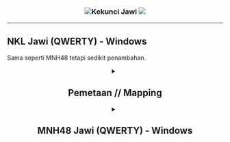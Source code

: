 <h3 align="center">
    <img src="https://github.com/niskala5570/jawi-keyboard/assets/34799053/f5eb4516-2457-4510-9d8b-552f17cd32f2" alt="Kekunci Jawi">
    <img src="https://readme-typing-svg.demolab.com?font=Reem+Kufi&size=30&pause=3000&color=F7F7F7&center=true&vCenter=true&random=true&width=435&lines=KEKUNCI+%E2%80%84JAWI;JAWI%E2%80%84KEYBOARD"/>
</h3><hr>

## NKL Jawi (QWERTY) - Windows

Sama seperti MNH48 tetapi sedikit penambahan.

<details>
<summary align=center><h2> Pemetaan // Mapping </h2></summary>
<img src="https://github.com/niskala5570/jawi-keyboard/assets/34799053/95783848-d008-47c2-8f69-edd6a1f03b34"

![Shift_copy_1](https://github.com/niskala5570/jawi-keyboard/assets/34799053/5c3e3020-8642-4840-87bb-e6c40e20e377)
![Ctrl Alt](https://github.com/niskala5570/jawi-keyboard/assets/34799053/b70f8c8c-c418-4572-9f07-43a284bbe33d)
![Ctrl Alt Shift](https://github.com/niskala5570/jawi-keyboard/assets/34799053/acd36833-ee74-4ce4-b11b-1b1a39046620)

</details>

<details>
<summary align=center><h2> MNH48 Jawi (QWERTY) - Windows </h2></summary>

The directory contains the keyboard layout source file in `klc` format,
that is used in Microsoft Keyboard Layout Creator (MSKLC), as well as
the resulting compiled installation files and libraries, minus the
bootstrapper. Because the bootstrapper seemed to not be generated by
MSKLC but rather just copied over, it is technically copyrighted by
Microsoft and I cannot distribute it. The other files are actually
compiled and I have the copyrights on them, so I can distribute them.

You can also generate the files on your side from the source `klc`.
Install MSKLC from Microsoft's website, load the `klc` file, then click
`Project` and select `Build DLL and Setup Package`.

**For users who just want to install keyboard layout and not do anything
else, download the [latest release archive](https://github.com/jawi-mnh48/jawi-keyboard/releases/latest/download/mnh48-jawi-qwerty-windows.zip) and then open it, then
double click on `MNHjawi_amd64.msi` to install and you're done.**

If you cannot run `MNHjawi_amd64.msi`, for example, it gives you the
error: `Error message: The version of this file is not compatible with
the version of Windows you're running.`, then please run `MNHjawi_i386.msi`
instead because it means that your Windows or your processor doesn't
support amd64 instruction set. In rare cases such as on certain old
computers with Windows XP, even `MNHjawi_i386.msi` might not work and
you need `MNHjawi_ia64.msi` instead in those cases.

The files are built on Windows 10 and has been tested to be functioning
properly under Windows 10. The version of MSKLC used is 1.4.6000.2
released on 2nd October 2020. The Unicode data bundled was Unicode 5.0
but I've manually downloaded Unicode 13.0 data to use with MSKLC before
compiling, so the keyboard layout I generate has support for Unicode 13.0.


## License

All of the layout themselves, as in the character position arrangement, are
all released under The MIT license.

The license for the specific files varies from one another, check the
subsection for specific license.


### MNH48 Jawi (QWERTY) - Windows

I would actually want to release this as full featured open source, but
there might had been some violation with Microsoft's licensing terms.
If I read correctly, what it don't allow is the bundling of the keyboard
layout in paid software or selling the layout itself. You can still use
my files to install and modify as long as you abide with that terms.
Those terms were set by Microsoft, not me.
</details>
